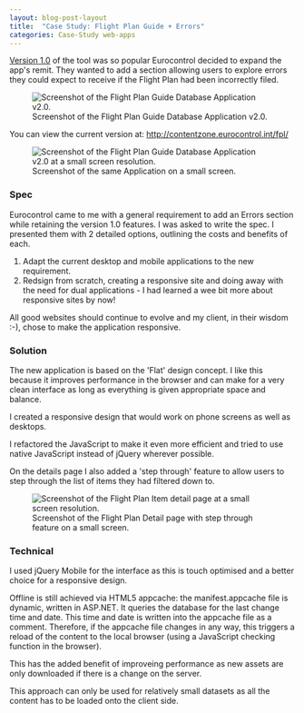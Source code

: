 ```yaml
---
layout: blog-post-layout
title:  "Case Study: Flight Plan Guide + Errors"
categories: Case-Study web-apps
---
```


<a href="/blog/case-study/web-apps/2014/01/10/case-fpl.html" title="Select to read a short case study of the Flight Plan Guide V1.0 web application.">Version 1.0</a> of the tool was so popular Eurocontrol decided to expand the app's remit. They wanted to add a section allowing users to explore errors they could expect to receive if the Flight Plan had been incorrectly filed.

<figure>
  <img src="/blog/img/2014/jan/2014-01-11-case-fple.jpg" alt="Screenshot of the Flight Plan Guide Database Application v2.0." style="max-width:550px;">
  <figcaption>Screenshot of the Flight Plan Guide Database Application v2.0.</figcaption>
</figure>

You can view the current version at: <a href="http://contentzone.eurocontrol.int/fpl/" title="Open the Flight Plan Guide application in a new Window." target="_blank">http://contentzone.eurocontrol.int/fpl/</a>

<figure>
  <img src="/blog/img/2014/jan/2014-01-11-case-fpleSmall.jpg" alt="Screenshot of the Flight Plan Guide Database Application v2.0 at a small screen resolution." style="max-width:395px;">
  <figcaption>Screenshot of the same Application on a small screen.</figcaption>
</figure>

### Spec

Eurocontrol came to me with a general requirement to add an Errors section while retaining the version 1.0 features. I was asked to write the spec. I presented them with 2 detailed options, outlining the costs and benefits of each.

1. Adapt the current desktop and mobile applications to the new requirement.
2. Redsign from scratch, creating a responsive site and doing away with the need for dual applications - I had learned a wee bit more about responsive sites by now!

All good websites should continue to evolve and my client, in their wisdom :-), chose to make the application responsive.

### Solution

The new application is based on the 'Flat' design concept. I like this because it improves performance in the browser and can make for a very clean interface as long as everything is given appropriate space and balance.

I created a responsive design that would work on phone screens as well as desktops.

I refactored the JavaScript to make it even more efficient and tried to use native JavaScript instead of jQuery wherever possible.

On the details page I also added a 'step through' feature to allow users to step through the list of items they had filtered down to.

<figure>
  <img src="/blog/img/2014/jan/2014-01-11-case-fpleSmall-detail.jpg" alt="Screenshot of the Flight Plan Item detail page at a small screen resolution." style="max-width:395px;">
  <figcaption>Screenshot of the Flight Plan Detail page with step through feature on a small screen.</figcaption>
</figure>

### Technical

I used jQuery Mobile for the interface as this is touch optimised and a better choice for a responsive design.

Offline is still achieved via HTML5 appcache: the manifest.appcache file is dynamic, written in ASP.NET. It queries the database for the last change time and date. This time and date is written into the appcache file as a comment. Therefore, if the appcache file changes in any way, this triggers a reload of the content to the local browser (using a JavaScript checking function in the browser).

This has the added benefit of improveing performance as new assets are only downloaded if there is a change on the server.

This approach can only be used for relatively small datasets as all the content has to be loaded onto the client side.